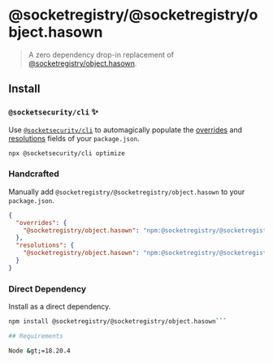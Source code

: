 # @socketregistry/@socketregistry/object.hasown

> A zero dependency drop-in replacement of
> [@socketregistry/object.hasown](https://www.npmjs.com/package/@socketregistry/object.hasown).

## Install

### `@socketsecurity/cli` :sparkles:

Use [`@socketsecurity/cli`](https://www.npmjs.com/package/@socketsecurity/cli)
to automagically populate the
[overrides](https://docs.npmjs.com/cli/v9/configuring-npm/package-json#overrides)
and [resolutions](https://yarnpkg.com/configuration/manifest#resolutions) fields
of your `package.json`.

```sh
npx @socketsecurity/cli optimize
```

### Handcrafted

Manually add `@socketregistry/@socketregistry/object.hasown` to your
`package.json`.

```json
{
  "overrides": {
    "@socketregistry/object.hasown": "npm:@socketregistry/@socketregistry/object.hasown@^1"
  },
  "resolutions": {
    "@socketregistry/object.hasown": "npm:@socketregistry/@socketregistry/object.hasown@^1"
  }
}
```

### Direct Dependency

Install as a direct dependency.

````sh
npm install @socketregistry/@socketregistry/object.hasown```

## Requirements

Node &gt;=18.20.4
````
